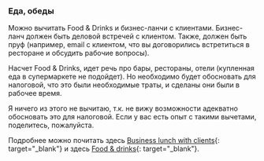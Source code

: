 ### Еда, обеды

Можно вычитать Food & Drinks и бизнес-ланчи с клиентами. Бизнес-ланч должен
быть деловой встречей с клиентом. Также, должен быть пруф 
(например, email с клиентом, что вы договорились встретиться в ресторане и
обсудить рабочие вопросы).

Насчет Food & Drinks, идет речь про бары, рестораны, отели (купленная еда в
супермаркете не подойдет). Но необходимо будет обосновать для
налоговой, что это были необходимые траты, и сделаны они были в рабочее
время.

Я ничего из этого не вычитаю, т.к. не вижу возможности адекватно обосновать
это для налоговой. Если у вас есть опыт с такими вычетами,
поделитесь, пожалуйста.

Подробнее можно почитать
здесь [Business lunch with clients](https://www.xolo.io/es-en/faq/xolo-spain/category/all-you-can-deduct-as-a-freelancer-in-spain/article/-business-lunch-with-clients){:
target="_blank"}
и
здесь [Food & drinks](https://www.xolo.io/es-en/faq/xolo-spain/category/all-you-can-deduct-as-a-freelancer-in-spain/article/-food--drinks){:
target="_blank"}.
